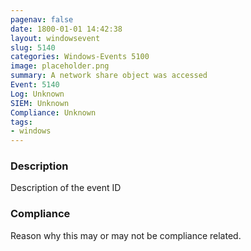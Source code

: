 ```yaml
---
pagenav: false
date: 1800-01-01 14:42:38
layout: windowsevent
slug: 5140
categories: Windows-Events 5100
image: placeholder.png
summary: A network share object was accessed
Event: 5140
Log: Unknown
SIEM: Unknown
Compliance: Unknown
tags:
- windows
---
```


### Description

Description of the event ID

### Compliance

Reason why this may or may not be compliance related.
